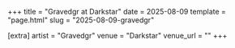 +++
title = "Gravedgr at Darkstar"
date = 2025-08-09
template = "page.html"
slug = "2025-08-09-gravedgr"

[extra]
artist = "Gravedgr"
venue = "Darkstar"
venue_url = ""
+++
